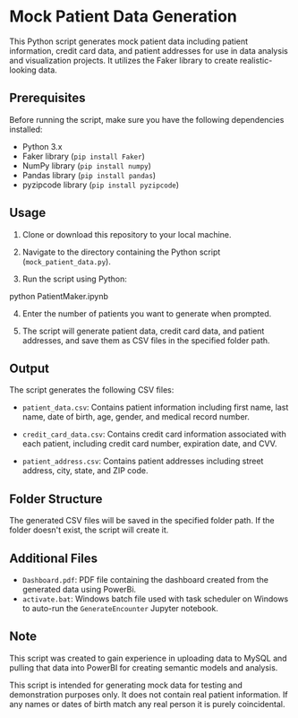 # Mock Patient Data Generation

This Python script generates mock patient data including patient information, credit card data, and patient addresses for use in data analysis and visualization projects. It utilizes the Faker library to create realistic-looking data.

## Prerequisites

Before running the script, make sure you have the following dependencies installed:

- Python 3.x
- Faker library (`pip install Faker`)
- NumPy library (`pip install numpy`)
- Pandas library (`pip install pandas`)
- pyzipcode library (`pip install pyzipcode`)

## Usage

1. Clone or download this repository to your local machine.

2. Navigate to the directory containing the Python script (`mock_patient_data.py`).

3. Run the script using Python:

python PatientMaker.ipynb

4. Enter the number of patients you want to generate when prompted.

5. The script will generate patient data, credit card data, and patient addresses, and save them as CSV files in the specified folder path.

## Output

The script generates the following CSV files:

- `patient_data.csv`: Contains patient information including first name, last name, date of birth, age, gender, and medical record number.

- `credit_card_data.csv`: Contains credit card information associated with each patient, including credit card number, expiration date, and CVV.

- `patient_address.csv`: Contains patient addresses including street address, city, state, and ZIP code.

## Folder Structure

The generated CSV files will be saved in the specified folder path. If the folder doesn't exist, the script will create it.

## Additional Files
- `Dashboard.pdf`: PDF file containing the dashboard created from the generated data using PowerBi.
- `activate.bat`: Windows batch file used with task scheduler on Windows to auto-run the `GenerateEncounter` Jupyter notebook.

## Note

This script was created to gain experience in uploading data to MySQL and pulling that data into PowerBI for creating semantic models and analysis.

This script is intended for generating mock data for testing and demonstration purposes only. It does not contain real patient information. If any names or dates of birth match any real person it is purely coincidental.
